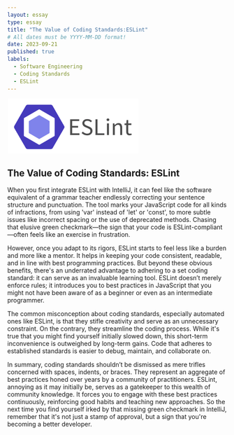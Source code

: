 ```yaml
---
layout: essay
type: essay
title: "The Value of Coding Standards:ESLint"
# All dates must be YYYY-MM-DD format!
date: 2023-09-21
published: true
labels:
  - Software Engineering
  - Coding Standards
  - ESLint
---
```

<img width="300px" class="rounded float-start pe-4" src="../img/codingStandards/codingStandards.png">
<div style="clear: both;"></div>

## The Value of Coding Standards: ESLint

When you first integrate ESLint with IntelliJ, it can feel like the software equivalent of a grammar teacher endlessly correcting your sentence structure and punctuation. The tool marks your JavaScript code for all kinds of infractions, from using 'var' instead of 'let' or 'const', to more subtle issues like incorrect spacing or the use of deprecated methods. Chasing that elusive green checkmark—the sign that your code is ESLint-compliant—often feels like an exercise in frustration. 

However, once you adapt to its rigors, ESLint starts to feel less like a burden and more like a mentor. It helps in keeping your code consistent, readable, and in line with best programming practices. But beyond these obvious benefits, there's an underrated advantage to adhering to a set coding standard: it can serve as an invaluable learning tool. ESLint doesn’t merely enforce rules; it introduces you to best practices in JavaScript that you might not have been aware of as a beginner or even as an intermediate programmer.

The common misconception about coding standards, especially automated ones like ESLint, is that they stifle creativity and serve as an unnecessary constraint. On the contrary, they streamline the coding process. While it's true that you might find yourself initially slowed down, this short-term inconvenience is outweighed by long-term gains. Code that adheres to established standards is easier to debug, maintain, and collaborate on.

In summary, coding standards shouldn’t be dismissed as mere trifles concerned with spaces, indents, or braces. They represent an aggregate of best practices honed over years by a community of practitioners. ESLint, annoying as it may initially be, serves as a gatekeeper to this wealth of community knowledge. It forces you to engage with these best practices continuously, reinforcing good habits and teaching new approaches. So the next time you find yourself irked by that missing green checkmark in IntelliJ, remember that it's not just a stamp of approval, but a sign that you're becoming a better developer.
